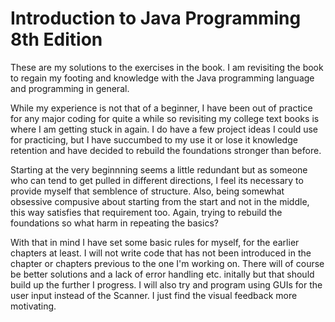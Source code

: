 <h1>Introduction to Java Programming 8th Edition</h1>
<p>These are my solutions to the exercises in the book. I am revisiting the book to regain my footing and knowledge with the Java programming language and programming in general.</p>
<p>While my experience is not that of a beginner, I have been out of practice for any major coding for quite a while so revisiting my college text books is where I am getting stuck in again.
I do have a few project ideas I could use for practicing, but I have succumbed to my use it or lose it knowledge retention and have decided to rebuild the foundations stronger than before.</p>
<p>Starting at the very beginnning seems a little redundant but as someone who can tend to get pulled in different directions, I feel its necessary to provide myself that semblence of structure. Also,
being somewhat obsessive compusive about starting from the start and not in the middle, this way satisfies that requirement too. Again, trying to rebuild the foundations so what harm in repeating the basics?</p>
<p>With that in mind I have set some basic rules for myself, for the earlier chapters at least. I will not write code that has not been introduced in the chapter or chapters previous to the one I'm working on.
  There will of course be better solutions and a lack of error handling etc. initally but that should build up the further I progress. I will also try and program using GUIs for the user input instead of the Scanner. I just find the visual feedback more motivating.</p>
